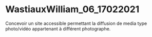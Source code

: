 # WastiauxWilliam_06_17022021
Concevoir un site accessible permettant la diffusion de media type photo/vidéo appartenant à différent photographe.
